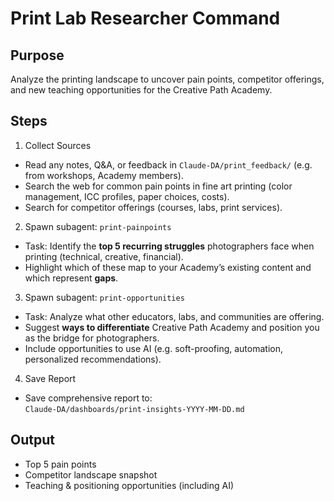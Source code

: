 # Print Lab Researcher Command

## Purpose
Analyze the printing landscape to uncover pain points, competitor offerings, and new teaching opportunities for the Creative Path Academy.

## Steps

1. Collect Sources
- Read any notes, Q&A, or feedback in `Claude-DA/print_feedback/` (e.g. from workshops, Academy members).
- Search the web for common pain points in fine art printing (color management, ICC profiles, paper choices, costs).
- Search for competitor offerings (courses, labs, print services).

2. Spawn subagent: `print-painpoints`
- Task: Identify the **top 5 recurring struggles** photographers face when printing (technical, creative, financial).
- Highlight which of these map to your Academy’s existing content and which represent **gaps**.

3. Spawn subagent: `print-opportunities`
- Task: Analyze what other educators, labs, and communities are offering.
- Suggest **ways to differentiate** Creative Path Academy and position you as the bridge for photographers.
- Include opportunities to use AI (e.g. soft-proofing, automation, personalized recommendations).

4. Save Report
- Save comprehensive report to:  
  `Claude-DA/dashboards/print-insights-YYYY-MM-DD.md`

## Output
- Top 5 pain points
- Competitor landscape snapshot
- Teaching & positioning opportunities (including AI)